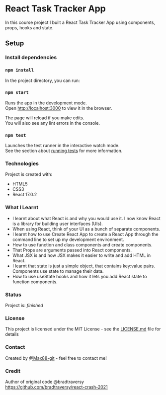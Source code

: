 # React Task Tracker App

In this course project I built a React Task Tracker App using components, props, hooks and state.

## Setup

### Install dependencies

### `npm install`

In the project directory, you can run:

### `npm start`

Runs the app in the development mode.\
Open [http://localhost:3000](http://localhost:3000) to view it in the browser.

The page will reload if you make edits.\
You will also see any lint errors in the console.

### `npm test`

Launches the test runner in the interactive watch mode.\
See the section about [running tests](https://facebook.github.io/create-react-app/docs/running-tests) for more information.

### Technologies

Project is created with:
* HTML5
* CSS3
* React 17.0.2

### What I Learnt

* I learnt about what React is and why you would use it. I now know React is a library for building user interfaces (UIs).
* When using React, think of your UI as a bunch of separate components.
* I learnt how to use Create React App to create a React App through the command line to set up my development environment.
* How to use function and class components and create components.
* That Props are arguments passed into React components.
* What JSX is and how JSX makes it easier to write and add HTML in React.
* I learnt that state is just a simple object, that contains key:value pairs. Components use state to manage their data.
* How to use useState hooks and how it lets you add React state to function components. 

### Status
Project is: _finished_

### License

This project is licensed under the MIT License - see the [LICENSE.md](LICENSE.md) file for details

### Contact
Created by [@Max88-git](mlockwood@hotmail.co.uk/) - feel free to contact me!

### Credit

Author of original code @bradtraversy
https://github.com/bradtraversy/react-crash-2021